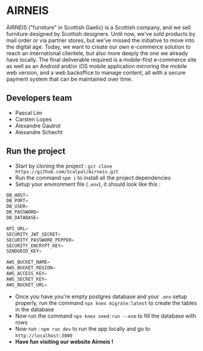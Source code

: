 # AIRNEIS

ÀIRNEIS ("furniture" in Scottish Gaelic) is a Scottish company, and we sell furniture designed by Scottish designers.
Until now, we've sold products by mail order or via partner stores, but we've missed the initiative to move into the digital age.
Today, we want to create our own e-commerce solution to reach an international clientele, but also more deeply the one we already have locally.
The final deliverable required is a mobile-first e-commerce site as well as an Android and/or iOS mobile application mirroring the mobile web version, and a web backoffice to manage content, all with a secure payment system that can be maintained over time.

## Developers team

- Pascal Lim
- Carsten Lopes
- Alexandre Gautrot
- Alexandre Schecht

## Run the project

- Start by cloning the project : `git clone https://github.com/Scalpal/Airneis.git`
- Run the command `npm i` to install all the project dependencies
- Setup your environment file (`.env`), it should look like this :

```js
DB_HOST=
DB_PORT=
DB_USER=
DB_PASSWORD=
DB_DATABASE=

API_URL=
SECURITY_JWT_SECRET=
SECURITY_PASSWORD_PEPPER=
SECURITY_ENCRYPT_KEY=
SENDGRID_KEY=

AWS_BUCKET_NAME=
AWS_BUCKET_REGION=
AWS_ACCESS_KEY=
AWS_SECRET_KEY=
AWS_BUCKET_URL=
```

- Once you have you're empty postgres database and your `.env` setup properly, run the command `npx knex migrate:latest` to create the tables in the database
- Now run the command `npx knex seed:run --esm` to fill the database with rows
- Now run : `npm run dev` to run the app locally and go to `http://localhost:3000`
- **Have fun visiting our website Airneis !**
